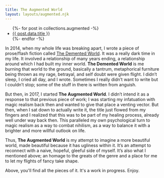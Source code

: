 ```yaml
---
title: The Augmented World
layout: layouts/augmented.njk
---
```

<ul id="collectionList">
{%- for post in collections.augmented -%}
  <li><i class="fas fa-moon"></i><a href="{{ post.url | url }}">{{ post.data.title }}</a></li>
{%- endfor -%}
</ul>

In 2014, when my whole life was breaking apart, I wrote a piece of prose/flash fiction called [The Demented World](/posts/the-demented-world-index/). It was a really dark time in my life. It involved a relationship of many years ending, a relationship around which I had built my inner world. **The Demented World** is me burning that world to the ground, basically a tantrum, metaphorical furniture being thrown as my rage, betrayal, and self doubt were given flight. I didn’t sleep, I cried all day, and I wrote. Sometimes I really didn’t want to write but I couldn’t stop; some of the stuff in there is written from anguish.

But then, in 2017, I started **The Augmented World**. I didn’t intend it as a response to that previous piece of work; I was starting my infatuation with magic realism back then and wanted to give that place a venting vector. But then, when I sat down to actually write it, the title just flowed from my fingers and I realized that this was to be part of my healing process, already well under way back then. This paralleled my own psychological turn to magic realism as a way to combat nihilism, as a way to balance it with a brighter and more willful outlook on life.

Thus, **The Augmented World** is my attempt to imagine a more beautiful world, made beautiful because it has ugliness within it. It’s an attempt to reconnect with a naive, hopeful, gleeful side of myself. It’s also what I mentioned above; an homage to the greats of the genre and a place for me to let my flights of fancy take shape.

Above, you'll find all the pieces of it. It's a work in progress. Enjoy.
